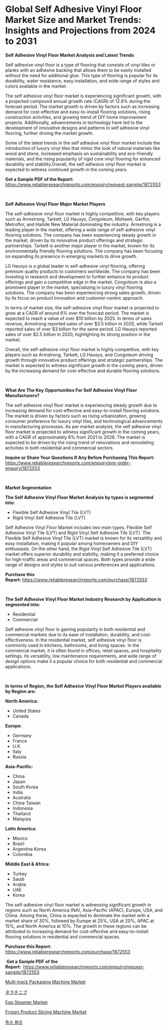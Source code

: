 <p><h1>Global Self Adhesive Vinyl Floor Market Size and Market Trends: Insights and Projections from 2024 to 2031</h1></p><p><strong>Self Adhesive Vinyl Floor Market Analysis and Latest Trends</strong></p>
<p><p>Self adhesive vinyl floor is a type of flooring that consists of vinyl tiles or planks with an adhesive backing that allows them to be easily installed without the need for additional glue. This type of flooring is popular for its durability, water resistance, easy installation, and wide range of styles and colors available in the market.</p><p>The self adhesive vinyl floor market is experiencing significant growth, with a projected compound annual growth rate (CAGR) of 12.8% during the forecast period. The market growth is driven by factors such as increasing demand for cost-effective and easy-to-install flooring solutions, rising construction activities, and growing trend of DIY home improvement projects. Additionally, advancements in technology have led to the development of innovative designs and patterns in self adhesive vinyl flooring, further driving the market growth.</p><p>Some of the latest trends in the self adhesive vinyl floor market include the introduction of luxury vinyl tiles that mimic the look of natural materials like wood and stone, increased emphasis on sustainability and eco-friendly materials, and the rising popularity of rigid core vinyl flooring for enhanced durability and stability.Overall, the self adhesive vinyl floor market is expected to witness continued growth in the coming years.</p></p>
<p><strong>Get a Sample PDF of the Report:&nbsp;</strong> <a href="https://www.reliableresearchreports.com/enquiry/request-sample/1872553">https://www.reliableresearchreports.com/enquiry/request-sample/1872553</a></p>
<p>&nbsp;</p>
<p><strong>Self Adhesive Vinyl Floor Major Market Players</strong></p>
<p><p>The self-adhesive vinyl floor market is highly competitive, with key players such as Armstrong, Tarkett, LG Hausys, Congoleum, Mohawk, Gerflor, Metroflor, and Hailide New Material dominating the industry. Armstrong is a leading player in the market, offering a wide range of self-adhesive vinyl flooring solutions. The company has been experiencing steady growth in the market, driven by its innovative product offerings and strategic partnerships. Tarkett is another major player in the market, known for its environmentally friendly flooring solutions. The company has been focusing on expanding its presence in emerging markets to drive growth.</p><p>LG Hausys is a global leader in self-adhesive vinyl flooring, offering premium quality products to customers worldwide. The company has been investing in research and development to further enhance its product offerings and gain a competitive edge in the market. Congoleum is also a prominent player in the market, specializing in luxury vinyl flooring solutions. The company has been experiencing strong sales growth, driven by its focus on product innovation and customer-centric approach.</p><p>In terms of market size, the self-adhesive vinyl floor market is projected to grow at a CAGR of around 6% over the forecast period. The market is expected to reach a value of over $10 billion by 2025. In terms of sales revenue, Armstrong reported sales of over $3.5 billion in 2020, while Tarkett reported sales of over $3 billion for the same period. LG Hausys reported sales of over $2.5 billion in 2020, highlighting its strong position in the market.</p><p>Overall, the self-adhesive vinyl floor market is highly competitive, with key players such as Armstrong, Tarkett, LG Hausys, and Congoleum driving growth through innovative product offerings and strategic partnerships. The market is expected to witness significant growth in the coming years, driven by the increasing demand for cost-effective and durable flooring solutions.</p></p>
<p>&nbsp;</p>
<p><strong>What Are The Key Opportunities For Self Adhesive Vinyl Floor Manufacturers?</strong></p>
<p><p>The self adhesive vinyl floor market is experiencing steady growth due to increasing demand for cost-effective and easy-to-install flooring solutions. The market is driven by factors such as rising urbanization, growing consumer preference for luxury vinyl tiles, and technological advancements in manufacturing processes. As per market analysis, the self adhesive vinyl floor market is projected to witness significant growth in the coming years, with a CAGR of approximately 6% from 2021 to 2026. The market is expected to be driven by the rising trend of renovations and remodeling activities in both residential and commercial sectors.</p></p>
<p><strong>Inquire or Share Your Questions If Any Before Purchasing This Report:</strong> <a href="https://www.reliableresearchreports.com/enquiry/pre-order-enquiry/1872553">https://www.reliableresearchreports.com/enquiry/pre-order-enquiry/1872553</a></p>
<p>&nbsp;</p>
<p><strong>Market Segmentation</strong></p>
<p><strong>The Self Adhesive Vinyl Floor Market Analysis by types is segmented into:</strong></p>
<p><ul><li>Flexible Self Adhesive Vinyl Tile (LVT)</li><li>Rigid Vinyl Self Adhesive Tile (LVT)</li></ul></p>
<p><p>Self Adhesive Vinyl Floor Market includes two main types, Flexible Self Adhesive Vinyl Tile (LVT) and Rigid Vinyl Self Adhesive Tile (LVT). The Flexible Self Adhesive Vinyl Tile (LVT) market is known for its versatility and easy installation, making it popular among homeowners and DIY enthusiasts. On the other hand, the Rigid Vinyl Self Adhesive Tile (LVT) market offers superior durability and stability, making it a preferred choice for high-traffic areas and commercial spaces. Both types provide a wide range of designs and styles to suit various preferences and applications.</p></p>
<p><strong>Purchase this Report:&nbsp;</strong><a href="https://www.reliableresearchreports.com/purchase/1872553">https://www.reliableresearchreports.com/purchase/1872553</a></p>
<p>&nbsp;</p>
<p><strong>The Self Adhesive Vinyl Floor Market Industry Research by Application is segmented into:</strong></p>
<p><ul><li>Residential</li><li>Commercial</li></ul></p>
<p><p>Self adhesive vinyl floor is gaining popularity in both residential and commercial markets due to its ease of installation, durability, and cost-effectiveness. In the residential market, self adhesive vinyl floor is commonly used in kitchens, bathrooms, and living spaces. In the commercial market, it is often found in offices, retail spaces, and hospitality settings. Its versatility, low maintenance requirements, and wide range of design options make it a popular choice for both residential and commercial applications.</p></p>
<p>&nbsp;</p>
<p><strong>In terms of Region, the Self Adhesive Vinyl Floor Market Players available by Region are:</strong></p>
<p>
    <p> <strong> North America: </strong>
        <ul>
            <li>United States</li>
            <li>Canada</li>
        </ul>
        </p> 
    <p> <strong> Europe: </strong>
        <ul>
            <li>Germany</li>
            <li>France</li>
            <li>U.K.</li>
            <li>Italy</li>
            <li>Russia</li>
        </ul>
        </p> 
    <p> <strong> Asia-Pacific: </strong>
        <ul>
            <li>China</li>
            <li>Japan</li>
            <li>South Korea</li>
            <li>India</li>
            <li>Australia</li>
            <li>China Taiwan</li>
            <li>Indonesia</li>
            <li>Thailand</li>
            <li>Malaysia</li>
        </ul>
        </p> 
    <p> <strong> Latin America: </strong>
        <ul>
            <li>Mexico</li>
            <li>Brazil</li>
            <li>Argentina Korea</li>
            <li>Colombia</li>
        </ul>
        </p> 
    <p> <strong> Middle East & Africa: </strong>
        <ul>
            <li>Turkey</li>
            <li>Saudi</li>
            <li>Arabia</li>
            <li>UAE</li>
            <li>Korea</li>
        </ul>
    </p>
    </p>
<p><p>The self-adhesive vinyl floor market is witnessing significant growth in regions such as North America (NA), Asia-Pacific (APAC), Europe, USA, and China. Among these, China is expected to dominate the market with a market share of 30%, followed by Europe at 25%, USA at 20%, APAC at 15%, and North America at 10%. The growth in these regions can be attributed to increasing demand for cost-effective and easy-to-install flooring solutions in residential and commercial spaces.</p></p>
<p><strong>Purchase this Report: </strong><a href="https://www.reliableresearchreports.com/purchase/1872553">https://www.reliableresearchreports.com/purchase/1872553</a></p>
<p>&nbsp;<strong>Get a Sample PDF of the Report:&nbsp;&nbsp;</strong><a href="https://www.reliableresearchreports.com/enquiry/request-sample/1872553">https://www.reliableresearchreports.com/enquiry/request-sample/1872553</a></p>
<p><strong></strong></p>
<p><p><a href="https://issuu.com/reportprime-2/docs/multi-track-packaging-machine-market-size-2030.ppt">Multi-track Packaging Machine Market</a></p><p><a href="https://github.com/lrlmopnhwd79300/Market-Research-Report-List-1/blob/main/92612933149.md">ネラチニブ</a></p><p><a href="https://github.com/lubmix/Market-Research-Report-List-1/blob/main/egg-steamer-market.md">Egg Steamer Market</a></p><p><a href="https://issuu.com/reportprime-2/docs/frozen-product-slicing-machine-market-size-2030.pp">Frozen Product Slicing Machine Market</a></p><p><a href="https://medium.com/@georgebesoiu20221/%ED%8A%B9%EC%88%98-%ED%8E%8C%ED%94%84-%EC%8B%9C%EC%9E%A5-%EC%A2%85%EB%A5%98-%EC%9D%91%EC%9A%A9-%EB%B0%8F-%EC%A7%80%EB%A6%AC%EC%97%90-%EB%94%B0%EB%A5%B8-%ED%8F%AC%EA%B4%84%EC%A0%81%EC%9D%B8-%ED%8F%89%EA%B0%80-fe3b6ef75fd4">특수 펌프</a></p></p>
